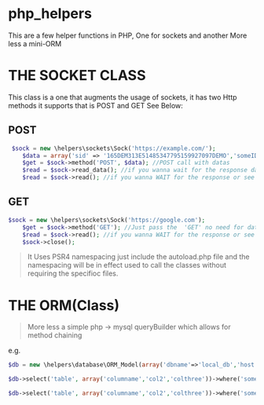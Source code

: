# php_helpers
This are a few helper functions in PHP, One for sockets and another More less a mini-ORM 

THE SOCKET CLASS
================
This class is a one that augments the usage of sockets, it has two Http methods it supports that is 
POST and GET
See Below:


POST
---------------------
```php
 $sock = new \helpers\sockets\Sock('https://example.com/');
    $data = array('sid' => '165DEM313E51485347795159927097DEMO','someID' => 'demo','hash' => '0313add30bcec487d9019f3f4236d7f927f0513cabc323299dbc7b3c9a76bf03');
    $get = $sock->method('POST', $data); //POST call with datas
    $read = $sock->read_data(); //if you wanna wait for the response data in the content-type that it came with 
    $read = $sock->read(); //if you wanna WAIT for the response or see it 
```
GET
------
```php
$sock = new \helpers\sockets\Sock('https://google.com');
    $get = $sock->method('GET'); //Just pass the  'GET' no need for data to be passed through
    $read = $sock->read(); //if you wanna WAIT for the response or see it 
    $sock->close();
```
> It Uses PSR4 namespacing just include the autoload.php file and the namespacing will be in effect used to call the classes without requiring the specifioc files.


THE ORM(Class)
==============

> More less a simple php -> mysql queryBuilder which allows for method chaining


e.g.
```php
$db = new \helpers\database\ORM_Model(array('dbname'=>'local_db','host'=>$local_host, 'user'=>$local_username, 'pass'=>$local_password));

$db->select('table', array('columname','col2','colthree'))->where('somecolumn','value')->orderby('dated','DESC')->limit(1)->get();//Get the most recent record

$db->select('table', array('columname','col2','colthree'))->where('somecolumn','value')->orderby('dated','DESC')->getAll();//Get the multiple records

```

